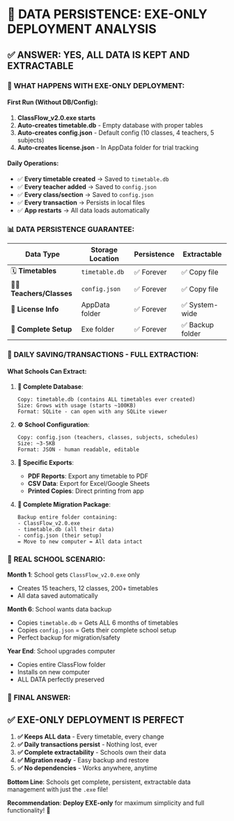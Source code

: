 # 🎯 **DATA PERSISTENCE: EXE-ONLY DEPLOYMENT ANALYSIS**

## ✅ **ANSWER: YES, ALL DATA IS KEPT AND EXTRACTABLE**

### 🔄 **WHAT HAPPENS WITH EXE-ONLY DEPLOYMENT:**

#### **First Run (Without DB/Config):**
1. **ClassFlow_v2.0.exe starts**
2. **Auto-creates timetable.db** - Empty database with proper tables
3. **Auto-creates config.json** - Default config (10 classes, 4 teachers, 5 subjects)
4. **Auto-creates license.json** - In AppData folder for trial tracking

#### **Daily Operations:**
- ✅ **Every timetable created** → Saved to `timetable.db`
- ✅ **Every teacher added** → Saved to `config.json`
- ✅ **Every class/section** → Saved to `config.json` 
- ✅ **Every transaction** → Persists in local files
- ✅ **App restarts** → All data loads automatically

### 📊 **DATA PERSISTENCE GUARANTEE:**

| **Data Type** | **Storage Location** | **Persistence** | **Extractable** |
|---------------|---------------------|-----------------|-----------------|
| 🗓️ **Timetables** | `timetable.db` | ✅ Forever | ✅ Copy file |
| 👨‍🏫 **Teachers/Classes** | `config.json` | ✅ Forever | ✅ Copy file |
| 🔐 **License Info** | AppData folder | ✅ Forever | ✅ System-wide |
| 📁 **Complete Setup** | Exe folder | ✅ Forever | ✅ Backup folder |

### 💾 **DAILY SAVING/TRANSACTIONS - FULL EXTRACTION:**

#### **What Schools Can Extract:**

1. **📄 Complete Database**:
   ```
   Copy: timetable.db (contains ALL timetables ever created)
   Size: Grows with usage (starts ~100KB)
   Format: SQLite - can open with any SQLite viewer
   ```

2. **⚙️ School Configuration**:
   ```
   Copy: config.json (teachers, classes, subjects, schedules)
   Size: ~3-5KB
   Format: JSON - human readable, editable
   ```

3. **🎯 Specific Exports**:
   - **PDF Reports**: Export any timetable to PDF
   - **CSV Data**: Export for Excel/Google Sheets
   - **Printed Copies**: Direct printing from app

4. **💼 Complete Migration Package**:
   ```
   Backup entire folder containing:
   - ClassFlow_v2.0.exe
   - timetable.db (all their data)
   - config.json (their setup)
   = Move to new computer = All data intact
   ```

### 🏫 **REAL SCHOOL SCENARIO:**

**Month 1**: School gets `ClassFlow_v2.0.exe` only
- Creates 15 teachers, 12 classes, 200+ timetables
- All data saved automatically

**Month 6**: School wants data backup
- Copies `timetable.db` = Gets ALL 6 months of timetables
- Copies `config.json` = Gets their complete school setup
- Perfect backup for migration/safety

**Year End**: School upgrades computer
- Copies entire ClassFlow folder
- Installs on new computer
- ALL DATA perfectly preserved

### 🎉 **FINAL ANSWER:**

## ✅ **EXE-ONLY DEPLOYMENT IS PERFECT**

1. **✅ Keeps ALL data** - Every timetable, every change
2. **✅ Daily transactions persist** - Nothing lost, ever
3. **✅ Complete extractability** - Schools own their data
4. **✅ Migration ready** - Easy backup and restore
5. **✅ No dependencies** - Works anywhere, anytime

**Bottom Line**: Schools get complete, persistent, extractable data management with just the `.exe` file!

**Recommendation**: **Deploy EXE-only** for maximum simplicity and full functionality! 🚀

